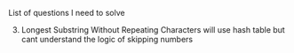 List of questions I need to solve

3. Longest Substring Without Repeating Characters
will use hash table but cant understand the logic of skipping numbers

